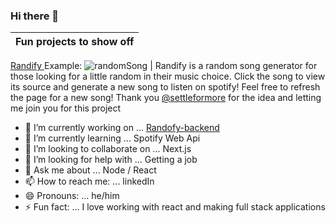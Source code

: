 ### Hi there 👋
Fun projects to show off|
--------|
<a href="https://github.com/SLO42/Randofy-backend" target="_blank">Randify </a> Example: ![randomSong](https://randofy-backend.herokuapp.com/svg-s) 
| Randify is a random song generator for those looking for a little random in their music choice. Click the song to view its source and generate a new song to listen on spotify! Feel free to refresh the page for a new song! Thank you [@settleformore](https://github.com/settleformore) for the idea and letting me join you for this project


<!--
**SLO42/SLO42** is a ✨ _special_ ✨ repository because its `README.md` (this file) appears on your GitHub profile.

Here are some ideas to get you started:
-->

- 🔭 I’m currently working on ... [Randofy-backend](https://github.com/SLO42/Randofy-backend)
- 🌱 I’m currently learning ... Spotify Web Api
- 👯 I’m looking to collaborate on ... Next.js
- 🤔 I’m looking for help with ... Getting a job
- 💬 Ask me about ... Node / React
- 📫 How to reach me: ... linkedIn
- 😄 Pronouns: ... he/him
- ⚡ Fun fact: ... I love working with react and making full stack applications

